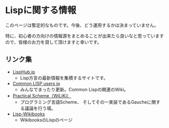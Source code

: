 # Lispに関する情報

このページは暫定的なものです。今後、どう運用するかは決まっていません。

特に、初心者の方向けの情報源をまとめることが出来たら良いなと思っていますので、皆様のお力を貸して頂けますと幸いです。

## リンク集

* [LispHub.jp](http://lisphub.jp/)
    * Lisp方言の最新情報を集積するサイトです。 
* [Common LISP users jp](http://cl.cddddr.org/)
    * みんなでまったり更新。Common Lispの関連のWiki。
* [Practical Scheme（WiLiKi）](http://practical-scheme.net/wiliki/wiliki.cgi)
    * プログラミング言語Scheme、 そしてその一実装であるGaucheに関する議論を行う場。
* [Lisp-Wikibooks](https://ja.wikibooks.org/wiki/Lisp)
    * WikibooksのLispのページ